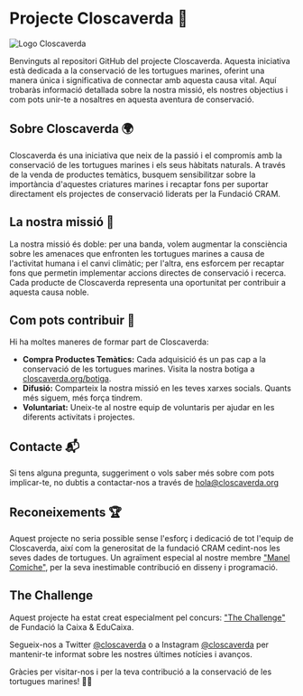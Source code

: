 # Projecte Closcaverda 🐢

![Logo Closcaverda](https://closcaverda.org/assets/external/iconturtle-200h.ico)

Benvinguts al repositori GitHub del projecte Closcaverda. Aquesta iniciativa està dedicada a la conservació de les tortugues marines, oferint una manera única i significativa de connectar amb aquesta causa vital. Aquí trobaràs informació detallada sobre la nostra missió, els nostres objectius i com pots unir-te a nosaltres en aquesta aventura de conservació.

## Sobre Closcaverda 🌍

Closcaverda és una iniciativa que neix de la passió i el compromís amb la conservació de les tortugues marines i els seus hàbitats naturals. A través de la venda de productes temàtics, busquem sensibilitzar sobre la importància d'aquestes criatures marines i recaptar fons per suportar directament els projectes de conservació liderats per la Fundació CRAM.

## La nostra missió 🌟

La nostra missió és doble: per una banda, volem augmentar la consciència sobre les amenaces que enfronten les tortugues marines a causa de l'activitat humana i el canvi climàtic; per l'altra, ens esforcem per recaptar fons que permetin implementar accions directes de conservació i recerca. Cada producte de Closcaverda representa una oportunitat per contribuir a aquesta causa noble.

## Com pots contribuir 💪

Hi ha moltes maneres de formar part de Closcaverda:

- **Compra Productes Temàtics:** Cada adquisició és un pas cap a la conservació de les tortugues marines. Visita la nostra botiga a [closcaverda.org/botiga](https://closcaverda.org/botiga).
- **Difusió:** Comparteix la nostra missió en les teves xarxes socials. Quants més siguem, més força tindrem.
- **Voluntariat:** Uneix-te al nostre equip de voluntaris per ajudar en les diferents activitats i projectes.

## Contacte 📬

Si tens alguna pregunta, suggeriment o vols saber més sobre com pots implicar-te, no dubtis a contactar-nos a través de hola@closcaverda.org

## Reconeixements 🏆

Aquest projecte no seria possible sense l'esforç i dedicació de tot l'equip de Closcaverda, així com la generositat de la fundació CRAM cedint-nos les seves dades de tortugues. Un agraïment especial al nostre membre ["Manel Comiche"](https://manelcomiche.com/), per la seva inestimable contribució en disseny i programació.

## The Challenge

Aquest projecte ha estat creat especialment pel concurs: ["The Challenge"](https://educaixa.org/es/landing-thechallenge) de Fundació la Caixa & EduCaixa.

Segueix-nos a Twitter [@closcaverda](https://twitter.com/closcaverda) o a Instagram [@closcaverda](https://instagram.com/closcaverda) per mantenir-te informat sobre les nostres últimes notícies i avanços.

Gràcies per visitar-nos i per la teva contribució a la conservació de les tortugues marines! 🌊🐢